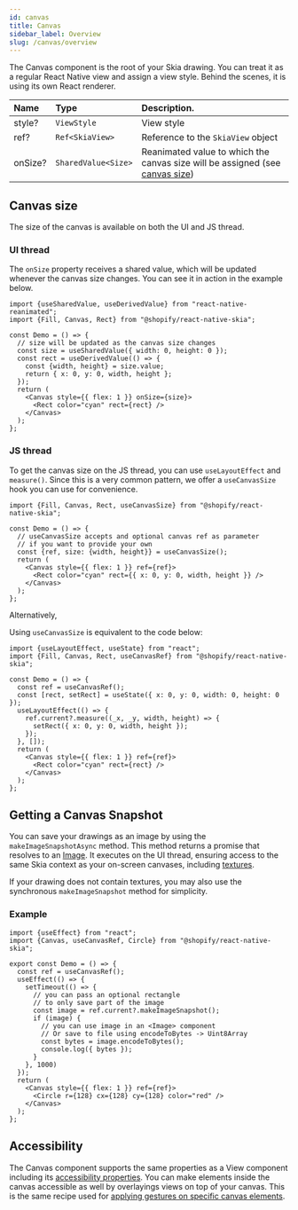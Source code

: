 ```yaml
---
id: canvas
title: Canvas
sidebar_label: Overview
slug: /canvas/overview
---
```


The Canvas component is the root of your Skia drawing.
You can treat it as a regular React Native view and assign a view style.
Behind the scenes, it is using its own React renderer.

| Name | Type     |  Description.    |
|:-----|:---------|:-----------------|
| style?   | `ViewStyle` | View style |
| ref?   | `Ref<SkiaView>` | Reference to the `SkiaView` object |
| onSize? | `SharedValue<Size>` | Reanimated value to which the canvas size will be assigned  (see [canvas size](/docs/animations/hooks#canvas-size)) |

## Canvas size

The size of the canvas is available on both the UI and JS thread.

### UI thread

The `onSize` property receives a shared value, which will be updated whenever the canvas size changes.
You can see it in action in the example below.

```tsx twoslash
import {useSharedValue, useDerivedValue} from "react-native-reanimated";
import {Fill, Canvas, Rect} from "@shopify/react-native-skia";

const Demo = () => {
  // size will be updated as the canvas size changes
  const size = useSharedValue({ width: 0, height: 0 });
  const rect = useDerivedValue(() => {
    const {width, height} = size.value;
    return { x: 0, y: 0, width, height };
  });
  return (
    <Canvas style={{ flex: 1 }} onSize={size}>
      <Rect color="cyan" rect={rect} />
    </Canvas>
  );
};
```

### JS thread

To get the canvas size on the JS thread, you can use `useLayoutEffect` and `measure()`.
Since this is a very common pattern, we offer a `useCanvasSize` hook you can use for convenience.

```tsx twoslash
import {Fill, Canvas, Rect, useCanvasSize} from "@shopify/react-native-skia";

const Demo = () => {
  // useCanvasSize accepts and optional canvas ref as parameter
  // if you want to provide your own
  const {ref, size: {width, height}} = useCanvasSize(); 
  return (
    <Canvas style={{ flex: 1 }} ref={ref}>
      <Rect color="cyan" rect={{ x: 0, y: 0, width, height }} />
    </Canvas>
  );
};
```

Alternatively, 

Using `useCanvasSize` is equivalent to the code below:

```tsx twoslash
import {useLayoutEffect, useState} from "react";
import {Fill, Canvas, Rect, useCanvasRef} from "@shopify/react-native-skia";

const Demo = () => {
  const ref = useCanvasRef();
  const [rect, setRect] = useState({ x: 0, y: 0, width: 0, height: 0 });
  useLayoutEffect(() => {
    ref.current?.measure((_x, _y, width, height) => {
      setRect({ x: 0, y: 0, width, height });
    });
  }, []);
  return (
    <Canvas style={{ flex: 1 }} ref={ref}>
      <Rect color="cyan" rect={rect} />
    </Canvas>
  );
};
```


## Getting a Canvas Snapshot

You can save your drawings as an image by using the `makeImageSnapshotAsync` method. This method returns a promise that resolves to an [Image](/docs/images).
It executes on the UI thread, ensuring access to the same Skia context as your on-screen canvases, including [textures](https://shopify.github.io/react-native-skia/docs/animations/textures).

If your drawing does not contain textures, you may also use the synchronous `makeImageSnapshot` method for simplicity.

### Example

```tsx twoslash
import {useEffect} from "react";
import {Canvas, useCanvasRef, Circle} from "@shopify/react-native-skia";

export const Demo = () => {
  const ref = useCanvasRef();
  useEffect(() => {
    setTimeout(() => {
      // you can pass an optional rectangle
      // to only save part of the image
      const image = ref.current?.makeImageSnapshot();
      if (image) {
        // you can use image in an <Image> component
        // Or save to file using encodeToBytes -> Uint8Array
        const bytes = image.encodeToBytes();
        console.log({ bytes });
      }
    }, 1000)
  });
  return (
    <Canvas style={{ flex: 1 }} ref={ref}>
      <Circle r={128} cx={128} cy={128} color="red" />
    </Canvas>
  );
};
```

## Accessibility

The Canvas component supports the same properties as a View component including its [accessibility properties](https://reactnative.dev/docs/accessibility#accessible).
You can make elements inside the canvas accessible as well by overlayings views on top of your canvas.
This is the same recipe used for [applying gestures on specific canvas elements](https://shopify.github.io/react-native-skia/docs/animations/gestures/#element-tracking).